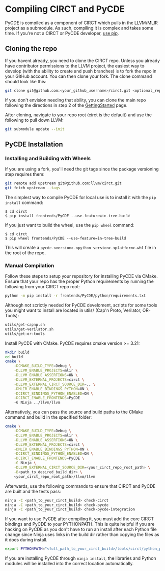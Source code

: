 # Compiling CIRCT and PyCDE

PyCDE is compiled as a component of CIRCT which pulls in the LLVM/MLIR project
as a submodule. As such, compiling it is complex and takes some time. If you're
not a CIRCT or PyCDE developer, [use pip](https://pypi.org/project/pycde/).

## Cloning the repo

If you havent already, you need to clone the CIRCT repo. Unless you already
have contributor permissions to the LLVM project, the easiest way to develop
(with the ability to create and push branches) is to fork the repo in your
GitHub account. You can then clone your fork. The clone command should look
like this:

```bash
git clone git@github.com:<your_github_username>/circt.git <optional_repo_name>
```

If you don't envision needing that ability, you can clone the main repo
following the directions in step 2 of the [GettingStarted](GettingStarted.md) page.

After cloning, navigate to your repo root (circt is the default) and use the
following to pull down LLVM:

```bash
git submodule update --init
```

## PyCDE Installation

### Installing and Building with Wheels

If you are using a fork, you'll need the git tags since the package versioning step requires them:

```bash
git remote add upstream git@github.com:llvm/circt.git
git fetch upstream --tags
```

The simplest way to compile PyCDE for local use is to install it with the `pip
install` command:

```
$ cd circt
$ pip install frontends/PyCDE --use-feature=in-tree-build
```

If you just want to build the wheel, use the `pip wheel` command:

```
$ cd circt
$ pip wheel frontends/PyCDE --use-feature=in-tree-build
```

This will create a `pycde-<version>-<python version>-<platform>.whl` file in the root of the repo.

### Manual Compilation

Follow these steps to setup your repository for installing PyCDE via CMake.
Ensure that your repo has the proper Python requirements by running the
following from your CIRCT repo root:

```bash
python -m pip install -r frontends/PyCDE/python/requirements.txt
```

Although not scrictly needed for PyCDE develoment, scripts for some tools you
might want to install are located in utils/
(Cap'n Proto, Verilator, OR-Tools):

```bash
utils/get-capnp.sh
utils/get-verilator.sh
utils/get-or-tools
```

Install PyCDE with CMake. PyCDE requires cmake version >= 3.21:

```bash
mkdir build
cd build
cmake \
    -DCMAKE_BUILD_TYPE=Debug \
    -DLLVM_ENABLE_PROJECTS=mlir \
    -DLLVM_ENABLE_ASSERTIONS=ON \
    -DLLVM_EXTERNAL_PROJECTS=circt \
    -DLLVM_EXTERNAL_CIRCT_SOURCE_DIR=.. \
    -DMLIR_ENABLE_BINDINGS_PYTHON=ON \
    -DCIRCT_BINDINGS_PYTHON_ENABLED=ON \
    -DCIRCT_ENABLE_FRONTENDS=PyCDE
    -G Ninja ../llvm/llvm
```

Alternatively, you can pass the source and build paths to the CMake command and
build in the specified folder:

```bash
cmake \
    -DCMAKE_BUILD_TYPE=Debug \
    -DLLVM_ENABLE_PROJECTS=mlir \
    -DLLVM_ENABLE_ASSERTIONS=ON \
    -DLLVM_EXTERNAL_PROJECTS=circt \
    -DMLIR_ENABLE_BINDINGS_PYTHON=ON \
    -DCIRCT_BINDINGS_PYTHON_ENABLED=ON \
    -DCIRCT_ENABLE_FRONTENDS=PyCDE \
    -G Ninja \
    -DLLVM_EXTERNAL_CIRCT_SOURCE_DIR=<your_circt_repo_root_path> \
    -B<path_to_desired_build_dir> \
    <your_circt_repo_root_path>/llvm/llvm
```

Afterwards, use the following commands to ensure that CIRCT and PyCDE are built
and the tests pass:

```bash
ninja -C <path_to_your_circt_build> check-circt
ninja -C <path_to_your_circt_build> check-pycde
ninja -C <path_to_your_circt_build> check-pycde-integration
```

If you want to use PyCDE after compiling it, you must add the core CIRCT
bindings and PyCDE to your PYTHONPATH. This is quite helpful if you are hacking
on PyCDE as you don't have to run an install after each Python file change since
Ninja uses links in the build dir rather than copying the files as it does
during install.

```bash
export PYTHONPATH="<full_path_to_your_circt_build>/tools/circt/python_packages/pycde"
```

If you are installing PyCDE through `ninja install`, the libraries and Python modules will be installed into the correct location automatically.
